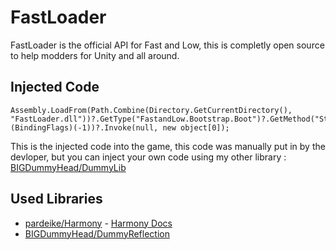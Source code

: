 # FastLoader

FastLoader is the official API for Fast and Low, this is completly open source to help modders for Unity and all around. 

## Injected Code

    Assembly.LoadFrom(Path.Combine(Directory.GetCurrentDirectory(), "FastLoader.dll"))?.GetType("FastandLow.Bootstrap.Boot")?.GetMethod("StartMods", (BindingFlags)(-1))?.Invoke(null, new object[0]); 

This is the injected code into the game, this code was manually put in by the devloper, but you can inject your own code using my other library : [BIGDummyHead/DummyLib](https://github.com/BIGDummyHead/Dummy-Lib)


## Used Libraries
* [pardeike/Harmony](https://github.com/pardeike/Harmony) - [Harmony Docs](https://harmony.pardeike.net/)
* [BIGDummyHead/DummyReflection](https://github.com/BIGDummyHead/DummyReflection)
